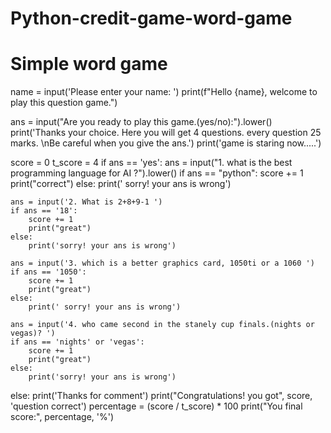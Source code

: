 # Python-credit-game-word-game

# Simple word game
name = input('Please enter your name: ')
print(f"Hello {name}, welcome to play this question game.")

ans = input("Are you ready to play this game.(yes/no):").lower()
print('Thanks your choice. Here you will get 4 questions. every question 25 marks. \nBe careful when you give the ans.')
print('game is staring now.....')

score = 0
t_score = 4
if ans == 'yes':
    ans = input("1. what is the best programming language for AI ?").lower()
    if ans == "python":
        score += 1
        print("correct")
    else:
        print(' sorry! your ans is wrong')

    ans = input('2. What is 2+8+9-1 ')
    if ans == '18':
        score += 1
        print("great")
    else:
        print('sorry! your ans is wrong')

    ans = input('3. which is a better graphics card, 1050ti or a 1060 ')
    if ans == '1050':
        score += 1
        print("great")
    else:
        print(' sorry! your ans is wrong')

    ans = input('4. who came second in the stanely cup finals.(nights or vegas)? ')
    if ans == 'nights' or 'vegas':
        score += 1
        print("great")
    else:
        print('sorry! your ans is wrong')
else:
    print('Thanks for comment')
print("Congratulations! you got", score, 'question correct')
percentage = (score / t_score) * 100
print("You final score:", percentage, '%')
